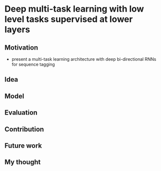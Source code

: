 # Deep multi-task learning with low level tasks supervised at lower layers

## Motivation

- present a multi-task learning architecture with deep bi-directional RNNs for sequence tagging

## Idea



## Model

## Evaluation

## Contribution

## Future work

## My thought